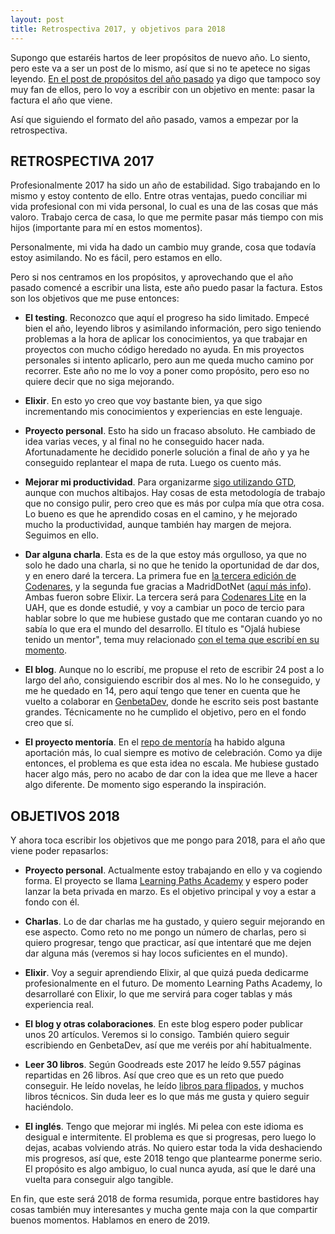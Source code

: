 ```yaml
---
layout: post
title: Retrospectiva 2017, y objetivos para 2018
---
```



Supongo que estaréis hartos de leer propósitos de nuevo año. Lo siento, pero este va a ser un post de lo mismo, así que si no te apetece no sigas leyendo. [En el post de propósitos del año pasado](http://charlascylon.com/2017-01-10-objetivos-para-2017) ya digo que tampoco soy muy fan de ellos, pero lo voy a escribir con un objetivo en mente: pasar la factura el año que viene. 

Así que siguiendo el formato del año pasado, vamos a empezar por la retrospectiva.

## RETROSPECTIVA 2017

Profesionalmente 2017 ha sido un año de estabilidad. Sigo trabajando en lo mismo y estoy contento de ello. Entre otras ventajas, puedo conciliar mi vida profesional con mi vida personal, lo cual es una de las cosas que más valoro. Trabajo cerca de casa, lo que me permite pasar más tiempo con mis hijos (importante para mí en estos momentos). 

Personalmente, mi vida ha dado un cambio muy grande, cosa que todavía estoy asimilando. No es fácil, pero estamos en ello.

Pero si nos centramos en los propósitos, y aprovechando que el año pasado comencé a escribir una lista, este año puedo pasar la factura. Estos son los objetivos que me puse entonces:

- **El testing**. Reconozco que aquí el progreso ha sido limitado. Empecé bien el año, leyendo libros y asimilando información, pero sigo teniendo problemas a la hora de aplicar los conocimientos, ya que trabajar en proyectos con mucho código heredado no ayuda. En mis proyectos personales si intento aplicarlo, pero aun me queda mucho camino por recorrer. Este año no me lo voy a poner como propósito, pero eso no quiere decir que no siga mejorando. 

- **Elixir**. En esto yo creo que voy bastante bien, ya que sigo incrementando mis conocimientos y experiencias en este lenguaje. 

- **Proyecto personal**. Esto ha sido un fracaso absoluto. He cambiado de idea varias veces, y al final no he conseguido hacer nada. Afortunadamente he decidido ponerle solución a final de año y ya he conseguido replantear el mapa de ruta. Luego os cuento más.

- **Mejorar mi productividad**. Para organizarme [sigo utilizando GTD](http://charlascylon.com/2017-03-01-productividad-con-gtd), aunque con muchos altibajos. Hay cosas de esta metodología de trabajo que no consigo pulir, pero creo que es más por culpa mía que otra cosa. Lo bueno es que he aprendido cosas en el camino, y he mejorado mucho la productividad, aunque también hay margen de mejora. Seguimos en ello.

- **Dar alguna charla**. Esta es de la que estoy más orgulloso, ya que no solo he dado una charla, si no que he tenido la oportunidad de dar dos, y en enero daré la tercera. La primera fue en [la tercera edición de Codenares](http://charlascylon.com/2017-06-13-tercera-edicion-codenares), y la segunda fue gracias a MadridDotNet ([aquí más info](https://github.com/rubenfa/madriddotnet)). Ambas fueron sobre Elixir. La tercera será para [Codenares Lite](https://twitter.com/codenares_lite/status/938692464457801728) en la UAH, que es donde estudié, y voy a cambiar un poco de tercio para hablar sobre lo que me hubiese gustado que me contaran cuando yo no sabía lo que era el mundo del desarrollo. El título es "Ojalá hubiese tenido un mentor", tema muy relacionado [con el tema que escribí en su momento](http://charlascylon.com/2016-12-14-ojala-hubiese-tenido-un-mentor).

- **El blog**. Aunque no lo escribí, me propuse el reto de escribir 24 post a lo largo del año, consiguiendo escribir dos al mes. No lo he conseguido, y me he quedado en 14, pero aquí tengo que tener en cuenta que he vuelto a colaborar en [GenbetaDev](https://www.genbetadev.com/autor/rubenfa), donde he escrito seis post bastante grandes. Técnicamente no he cumplido el objetivo, pero en el fondo creo que sí.

- **El proyecto mentoría**. En el [repo de mentoría](https://github.com/rubenfa/mentoria) ha habido alguna aportación más, lo cual siempre es motivo de celebración. Como ya dije entonces, el problema es que esta idea no escala. Me hubiese gustado hacer algo más, pero no acabo de dar con la idea que me lleve a hacer algo diferente. De momento sigo esperando la inspiración.


## OBJETIVOS 2018

Y ahora toca escribir los objetivos que me pongo para 2018, para el año que viene poder repasarlos:

- **Proyecto personal**. Actualmente estoy trabajando en ello y va cogiendo forma. El proyecto se llama [Learning Paths Academy](https://es.learningpaths.academy/) y espero poder lanzar la beta privada en marzo. Es el objetivo principal y voy a estar a fondo con él.

- **Charlas**. Lo de dar charlas me ha gustado, y quiero seguir mejorando en ese aspecto. Como reto no me pongo un número de charlas, pero si quiero progresar, tengo que practicar, así que intentaré que me dejen dar alguna más (veremos si hay locos suficientes en el mundo).

- **Elixir**. Voy a seguir aprendiendo Elixir, al que quizá pueda dedicarme profesionalmente en el futuro. De momento Learning Paths Academy, lo desarrollaré con Elixir, lo que me servirá para coger tablas y más experiencia real.

- **El blog y otras colaboraciones**. En este blog espero poder publicar unos 20 artículos. Veremos si lo consigo. También quiero seguir escribiendo en GenbetaDev, así que me veréis por ahí habitualmente.

- **Leer 30 libros**. Según Goodreads este 2017 he leído 9.557 páginas repartidas en 26 libros. Así que creo que es un reto que puedo conseguir. He leído novelas, he leído [libros para flipados](http://charlascylon.com/2017-10-11-libros-para-flipados), y muchos libros técnicos. Sin duda leer es lo que más me gusta y quiero seguir haciéndolo. 

- **El inglés**. Tengo que mejorar mi inglés. Mi pelea con este idioma es desigual e intermitente. El problema es que si progresas, pero luego lo dejas, acabas volviendo atrás. No quiero estar toda la vida deshaciendo mis progresos, así que, este 2018 tengo que plantearme ponerme serio. El propósito es algo ambiguo, lo cual nunca ayuda, así que le daré una vuelta para conseguir algo tangible.

En fin, que este será 2018 de forma resumida, porque entre bastidores hay cosas también muy interesantes y mucha gente maja con la que compartir buenos momentos. Hablamos en enero de 2019.
